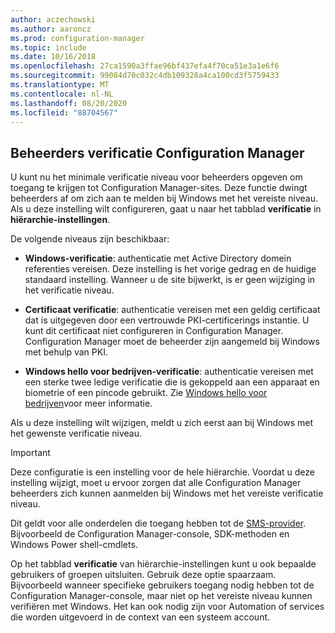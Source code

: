 ```yaml
---
author: aczechowski
ms.author: aaroncz
ms.prod: configuration-manager
ms.topic: include
ms.date: 10/16/2018
ms.openlocfilehash: 27ca1590a3ffae96bf437efa4f70ca51e3a1e6f6
ms.sourcegitcommit: 99084d70c032c4db109328a4ca100cd3f5759433
ms.translationtype: MT
ms.contentlocale: nl-NL
ms.lasthandoff: 08/20/2020
ms.locfileid: "88704567"
---
```

## <a name="configuration-manager-administrator-authentication"></a><a name="bkmk_auth"></a> Beheerders verificatie Configuration Manager
<!--1357013-->

U kunt nu het minimale verificatie niveau voor beheerders opgeven om toegang te krijgen tot Configuration Manager-sites. Deze functie dwingt beheerders af om zich aan te melden bij Windows met het vereiste niveau. Als u deze instelling wilt configureren, gaat u naar het tabblad **verificatie** in **hiërarchie-instellingen**. 

De volgende niveaus zijn beschikbaar:

- **Windows-verificatie**: authenticatie met Active Directory domein referenties vereisen. Deze instelling is het vorige gedrag en de huidige standaard instelling. Wanneer u de site bijwerkt, is er geen wijziging in het verificatie niveau.  

- **Certificaat verificatie**: authenticatie vereisen met een geldig certificaat dat is uitgegeven door een vertrouwde PKI-certificerings instantie. U kunt dit certificaat niet configureren in Configuration Manager. Configuration Manager moet de beheerder zijn aangemeld bij Windows met behulp van PKI.  

- **Windows hello voor bedrijven-verificatie**: authenticatie vereisen met een sterke twee ledige verificatie die is gekoppeld aan een apparaat en biometrie of een pincode gebruikt. Zie [Windows hello voor bedrijven](/windows/security/identity-protection/hello-for-business/hello-identity-verification)voor meer informatie.  

Als u deze instelling wilt wijzigen, meldt u zich eerst aan bij Windows met het gewenste verificatie niveau. 

> [!Important]  
> Deze configuratie is een instelling voor de hele hiërarchie. Voordat u deze instelling wijzigt, moet u ervoor zorgen dat alle Configuration Manager beheerders zich kunnen aanmelden bij Windows met het vereiste verificatie niveau. 
> 
> Dit geldt voor alle onderdelen die toegang hebben tot de [SMS-provider](../../../plan-design/hierarchy/plan-for-the-sms-provider.md). Bijvoorbeeld de Configuration Manager-console, SDK-methoden en Windows Power shell-cmdlets.  

Op het tabblad **verificatie** van hiërarchie-instellingen kunt u ook bepaalde gebruikers of groepen uitsluiten. Gebruik deze optie spaarzaam. Bijvoorbeeld wanneer specifieke gebruikers toegang nodig hebben tot de Configuration Manager-console, maar niet op het vereiste niveau kunnen verifiëren met Windows. Het kan ook nodig zijn voor Automation of services die worden uitgevoerd in de context van een systeem account.